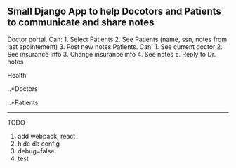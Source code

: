 ## Small Django App to help Docotors and Patients to communicate and share notes

Doctor portal. Can:
	1. Select Patients
	2. See Patients (name, ssn, notes from last apointement)
	3. Post new notes 
Patients. Can:
	1. See current doctor
	2. See insurance info
	3. Change insurance info
	4. See notes
	5. Reply to Dr. notes


Health 
  
  ..*Doctors

  ..*Patients

***

TODO

1. add webpack, react
2. hide db config
3. debug=false
4. test
